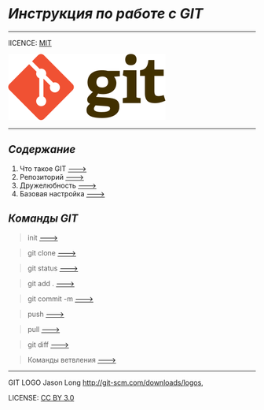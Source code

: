  # _Инструкция по работе с GIT_


___


lICENCE: [MIT](./licese.mid)

![GIT-LOGO](./images/320px-Git-logo.svg.png)

___
 ## *Содержание*

1. Что такое GIT [--->](./Pages/1.md)
2. Репозиторий [--->](./Pages/2.md)
3. Дружелюбность [--->]()
4. Базовая настройка [--->]()
 ## *Команды GIT*

> init [--->](./Pages/init.md)

> git clone [--->](./Pages/clone.md)

> git status [--->](./Pages/status.md)

> git add . [--->](./Pages/add.md)

> git commit -m [--->](./Pages/commit.md)

> push [--->](./Pages/push.md)

> pull [--->](./Pages/pull.md)

> git diff [--->](./Pages/diff.md)

> Команды ветвления [--->](./Pages/branch.md)







___


GIT LOGO Jason Long http://git-scm.com/downloads/logos,

LICENSE: [CC BY 3.0](https://creativecommons.org/licenses/by/3.0/deed.ru)



